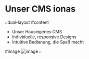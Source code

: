 # Unser CMS ionas

::dual-layout
#content

- Unser Hauseigenes CMS
- Individuelle, responsive Designs
- Intuitive Bedienung, die Spaß macht

#image
![image](/img/cms-ionas.jpg)
::

